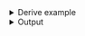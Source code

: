 <details><summary>Derive example</summary>

```no_run
fn small(size: &usize) -> bool {
    *size < 10
}

#[derive(Debug, Clone, Bpaf)]
#[bpaf(options)]
pub struct Options {
    // double the width
    #[bpaf(short, argument::<usize>("PX"), map(|w| w*2))]
    width: usize,

    // make sure the hight is below 10
    #[bpaf(argument::<usize>("LENGTH"), guard(small, "must be less than 10"))]
    height: usize,
}

fn main() {
    println!("{:?}", options().run())
}
```

</details>
<details><summary>Output</summary>

Help as usual


<div class='bpaf-doc'>
$ app --help<br>
<p><b>Usage</b>: <tt><b>app</b></tt> <tt><b>-w</b></tt>=<tt><i>PX</i></tt> <tt><b>--height</b></tt>=<tt><i>LENGTH</i></tt></p><p><div>
<b>Available options:</b></div><dl><dt><tt><b>-w</b></tt>=<tt><i>PX</i></tt></dt>
<dt><tt><b>    --height</b></tt>=<tt><i>LENGTH</i></tt></dt>
<dt><tt><b>-h</b></tt>, <tt><b>--help</b></tt></dt>
<dd>Prints help information</dd>
</dl>
</p>
<style>
div.bpaf-doc {
    padding: 14px;
    background-color:var(--code-block-background-color);
    font-family: "Source Code Pro", monospace;
    margin-bottom: 0.75em;
}
div.bpaf-doc dt { margin-left: 1em; }
div.bpaf-doc dd { margin-left: 3em; }
div.bpaf-doc dl { margin-top: 0; padding-left: 1em; }
div.bpaf-doc  { padding-left: 1em; }
</style>
</div>


And parsed values are differnt from what user passes


<div class='bpaf-doc'>
$ app --width 10 --height 3<br>
<b>Error:</b> expected <tt><b>-w</b></tt>=<tt><i>PX</i></tt>, got <b>--width</b>. Pass <tt><b>--help</b></tt> for usage information
<style>
div.bpaf-doc {
    padding: 14px;
    background-color:var(--code-block-background-color);
    font-family: "Source Code Pro", monospace;
    margin-bottom: 0.75em;
}
div.bpaf-doc dt { margin-left: 1em; }
div.bpaf-doc dd { margin-left: 3em; }
div.bpaf-doc dl { margin-top: 0; padding-left: 1em; }
div.bpaf-doc  { padding-left: 1em; }
</style>
</div>


Additionally height cannot exceed 10


<div class='bpaf-doc'>
$ app --width 555 --height 42<br>
<b>Error:</b> expected <tt><b>-w</b></tt>=<tt><i>PX</i></tt>, got <b>--width</b>. Pass <tt><b>--help</b></tt> for usage information
<style>
div.bpaf-doc {
    padding: 14px;
    background-color:var(--code-block-background-color);
    font-family: "Source Code Pro", monospace;
    margin-bottom: 0.75em;
}
div.bpaf-doc dt { margin-left: 1em; }
div.bpaf-doc dd { margin-left: 3em; }
div.bpaf-doc dl { margin-top: 0; padding-left: 1em; }
div.bpaf-doc  { padding-left: 1em; }
</style>
</div>

</details>
